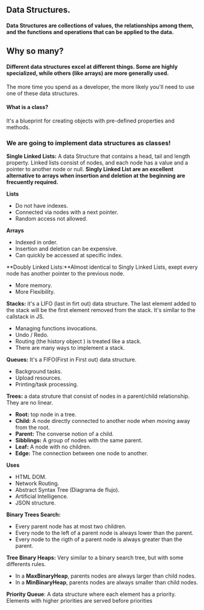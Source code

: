 ## Data Structures.

#### Data Structures are collections of values, the relationships among them, and the functions and operations that can be applied to the data.

## Why so many?

#### Different data structures excel at different things. Some are highly specialized, while others (like arrays) are more generally used.

The more time you spend as a developer, the more likely you'll need to use one of these data structures.

#### What is a class?

It's a blueprint for creating objects with pre-defined properties and methods.

### We are going to implement data structures as classes!

**Single Linked Lists:** A data Structure that contains a head, tail and length property. Linked lists consist of nodes, and each node has a value and a pointer to another node or null. **Singly Linked List are an excellent alternative to arrays when insertion and deletion at the beginning are frecuently required.**

**Lists**
* Do not have indexes.
* Connected via nodes with a next pointer.
* Random access not allowed.

**Arrays**
* Indexed in order.
* Insertion and deletion can be expensive.
* Can quickly be accessed at specific index.    

**Doubly Linked Lists:**Almost identical to Singly Linked Lists, exept every node has another pointer to the previous node.
* More memory.
* More Flexibility.

**Stacks:** it's a LIFO (last in firt out) data structure. The last element added to the stack will be the first element removed from the stack. It's simllar to the callstack in JS.

* Managing functions invocations.
* Undo / Redo.
* Routing (the history object ) is treated like a stack.
* There are many ways to implement a stack.

**Queues:** It's a FIFO(First in First out) data structure.

* Background tasks.
* Upload resources.
* Printing/task processing.

**Trees:** a data struture that consist of nodes in a parent/child relationship. They are no linear.  
* **Root:** top node in a tree.
* **Child:** A node directly connected to another node when moving away from the root.
* **Parent:** The converse notion of a child.
* **Sibblings:** A group of nodes with the same parent.
* **Leaf:** A node with no children.
* **Edge:** The connection between one node to another.

**Uses**
* HTML DOM.
* Network Routing.
* Abstract Syntax Tree (Diagrama de flujo). 
* Artificial Intelligence.
* JSON structure.

**Binary Trees Search:**
* Every parent node has at most two children.
* Every node to the left of a parent node is always lower than the parent.
* Every node to the rigth of a parent node is always greater than the parent.

**Tree Binary Heaps:** Very similar to a binary search tree, but with some differents rules.
* In a **MaxBinaryHeap**, parents nodes are always larger than child nodes.
* In a **MinBinaryHeap**, parents nodes are always smaller than child nodes.


**Priority Queue**: A data structure where each element has a priority. Elements with higher priorities are served before priorities 
